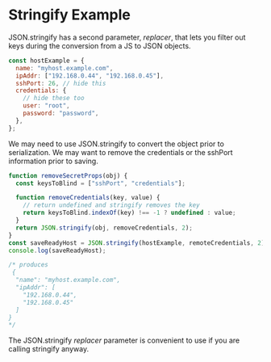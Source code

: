 # Stringify Example

JSON.stringify has a second parameter, _replacer_, that lets you filter out keys during the conversion from a JS to JSON objects.

```javascript
const hostExample = {
  name: "myhost.example.com",
  ipAddr: ["192.168.0.44", "192.168.0.45"],
  sshPort: 26, // hide this
  credentials: {
    // hide these too
    user: "root",
    password: "password",
  },
};
```

We may need to use JSON.stringify to convert the object prior to serialization. We may want to remove the credentials or the sshPort information prior to saving.

```javascript
function removeSecretProps(obj) {
  const keysToBlind = ["sshPort", "credentials"];

  function removeCredentials(key, value) {
    // return undefined and stringify removes the key
    return keysToBlind.indexOf(key) !== -1 ? undefined : value;
  }
  return JSON.stringify(obj, removeCredentials, 2);
}
const saveReadyHost = JSON.stringify(hostExample, remoteCredentials, 2);
console.log(saveReadyHost);

/* produces
 {
  "name": "myhost.example.com",
  "ipAddr": [
    "192.168.0.44",
    "192.168.0.45"
  ]
}
*/
```

The JSON.stringify _replacer_ parameter is convenient to use if you are calling stringify anyway.
